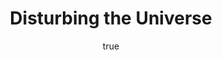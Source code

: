 ---
title: "Disturbing the Universe"
bookCover: "/assets/book-covers/disturbing-the-universe.jpg"
slug: "disturbing-the-universe"
bookAuthor: "Freeman Dyson"
rating: 10
done: false
tags: []
detailedNotes: false
amazonLink: ""
author:
  name: Rico Trebeljahr
  picture: "/assets/blog/profile.jpeg"
---